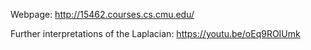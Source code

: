 Webpage: http://15462.courses.cs.cmu.edu/


Further interpretations of the Laplacian: https://youtu.be/oEq9ROIUmk